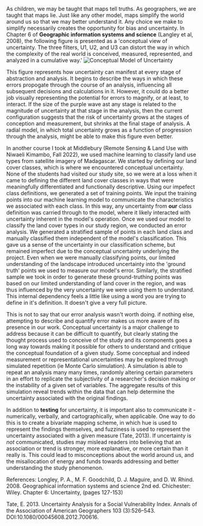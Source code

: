 As children, we may be taught that maps tell truths. As geographers, we are taught that maps lie.
Just like any other model, maps simplify the world around us so that we may better understand it.
Any choice we make to simplify necessarily creates the opportunity for bias and uncertainty.
In Chapter 6 of **Geographic information systems and science** (Langley et al, 2008), 
the following figure is presented as a 'conceptual view of uncertainty.
The three filters, U1, U2, and U3 can distort the way in which the complexity of the real world is conceived, 
measured, represented, and analyzed in a cumulative way.'
![Conceptual Model of Uncertainty](file:///Users/gracesokolow/Desktop/Open%20Source/Screenshot%202023-10-09%20at%208.14.31%20PM.png "Longley et. al, 2008. Figure 1")

This figure represents how uncertainty can manifest at every stage of abstraction and analysis.
It begins to describe the ways in which these errors propogate through the course of an analysis,
influencing all subsequent decisions and calculations in it.
However, it could do a better job visually representing the potential for errors to magnify, or at least, to interact. 
If the size of the purple wave ast any stage is related to the magnitude of uncertainty at that stage in the analysis,
then the current configuration suggests that the risk of uncertainty grows at the stages of conception and measurement, 
but shrinks at the final stage of analysis.
A radial model, in which total uncertainty grows as a function of progression through the analysis, might be able to make this figure even better.

In another course I took at Middlebury (Remote Sensing & Land Use with Niwaeli Kimambo, Fall 2022), 
we used machine learning to classify land use types from satellite imagery of Madagascar. 
We started by defining our land cover classes, which is where we encountered conceptual uncertainty.
None of the students had visited our study site, so we were at a loss when it came to defining the different land cover classes in ways that 
were meaningfully differentiated and functionally descriptive. 
Using our impefect class definitions, we generated a set of training points. 
We input the training points into our machine learning model to communicate the characteristics we associated with each class.
In this way, any uncertainty from **our** class definition was carried through to the model, where it likely interacted with uncertainty inherent in the model's operation.
Once we used our model to classify the land cover types in our study region, we conducted an error analysis.
We generated a stratified sample of points in each land class and manually classified them independent of the model's classification.
This gave us a sense of the uncertainty in our classification scheme, but remained imperfect due to the conceptual uncertainty underlying the project.
Even when we were manually classifying points, our limited understanding of the landscape introduced uncertainty into the 'ground truth' points we used to measure our model's error.
Similarly, the stratified sample we took in order to generate these ground-truthing points was based on our limited understanding of land cover in the region, 
and was thus influenced by the very uncertainty we were using them to understand. 
This internal dependency feels a little like using a word you are trying to define in it's definition. 
It doesn't give a very full picture.

This is not to say that our error analysis wasn't worth doing. 
if nothing else, attempting to describe and quantify error makes us more aware of its presence in our work.
Conceptual uncertainty is a major challenge to address because it can be difficult to quantify, 
but clearly stating the thought process used to conceive of the study and its components goes a long way towards
making it possible for others to understand and critique the conceptual foundation of a given study.
Some conceptual and indeed measurement or representational uncertainties may be explored through simulated repetition (ie Monte Carlo simulation).
A simulation is able to repeat an analysis many many times, randomly altering certain parameters in an effort to replicate the subjectivity
of a researcher's decision making or the instability of a given set of variables. 
The aggregate results of this simulation reveal trends within the data that can help determine the uncertainty associated with the original findings.

In addition to **testing** for uncertainty, it is important also to communicate it - numerically, verbally, and cartographically, when applicable.
One way to do this is to create a bivariate mapping scheme, in which hue is used to represent the findings themselves, 
and fuzziness is used to represent the uncertainty associated with a given measure (Tate, 2013). 
If uncertainty is *not* communicated, studies may mislead readers into believing that an association or trend is stronger, more explanative, or more certain than it really is.
This could lead to misconceptions about the world around us, and the misallocation of energy and funds towards addressing and better understanding the study phenomenon.


References:
Longley, P. A., M. F. Goodchild, D. J. Maguire, and D. W. Rhind. 2008. Geographical information systems and science 2nd ed. Chichester: Wiley.
Chapter 6: Uncertainty, (pages 127-153)

Tate, E. 2013. Uncertainty Analysis for a Social Vulnerability Index. Annals of the Association of American Geographers 103 (3):526–543. DOI:10.1080/00045608.2012.700616.
